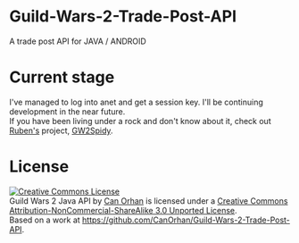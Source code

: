 Guild-Wars-2-Trade-Post-API
===========================

A trade post API for JAVA / ANDROID

Current stage
=============
I've managed to log into anet and get a session key. I'll be continuing development in the near future. <br/>
If you have been living under a rock and don't know about it, check out <a href="https://github.com/rubensayshi">Ruben's</a> project, <a href="https://github.com/rubensayshi/gw2spidy">GW2Spidy</a>.


License
=======
<a rel="license" href="http://creativecommons.org/licenses/by-nc-sa/3.0/deed.en_US"><img alt="Creative Commons License" style="border-width:0" src="http://i.creativecommons.org/l/by-nc-sa/3.0/88x31.png" /></a><br /><span xmlns:dct="http://purl.org/dc/terms/" property="dct:title">Guild Wars 2 Java API</span> by <a xmlns:cc="http://creativecommons.org/ns#" href="https://github.com/CanOrhan/Guild-Wars-2-Trade-Post-API" property="cc:attributionName" rel="cc:attributionURL">Can Orhan</a> is licensed under a <a rel="license" href="http://creativecommons.org/licenses/by-nc-sa/3.0/deed.en_US">Creative Commons Attribution-NonCommercial-ShareAlike 3.0 Unported License</a>.<br />Based on a work at <a xmlns:dct="http://purl.org/dc/terms/" href="https://github.com/CanOrhan/Guild-Wars-2-Trade-Post-API" rel="dct:source">https://github.com/CanOrhan/Guild-Wars-2-Trade-Post-API</a>.